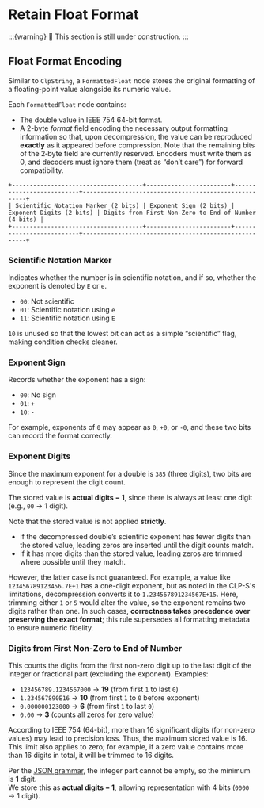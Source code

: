 # Retain Float Format

:::{warning}
🚧 This section is still under construction.
:::

## Float Format Encoding

Similar to `ClpString`, a `FormattedFloat` node stores the original formatting of a floating-point
value alongside its numeric value.  

Each `FormattedFloat` node contains:

- The double value in IEEE 754 64-bit format.
- A 2-byte *format* field encoding the necessary output formatting information so that, upon
  decompression, the value can be reproduced **exactly** as it appeared before compression. Note
  that the remaining bits of the 2‑byte field are currently reserved. Encoders must write them as
  0, and decoders must ignore them (treat as “don’t care”) for forward compatibility.

```text
+-------------------------------------+------------------------+--------------------------+------------------------------------------------------+
| Scientific Notation Marker (2 bits) | Exponent Sign (2 bits) | Exponent Digits (2 bits) | Digits from First Non-Zero to End of Number (4 bits) |
+-------------------------------------+------------------------+--------------------------+------------------------------------------------------+
```

### Scientific Notation Marker

Indicates whether the number is in scientific notation, and if so, whether the exponent is denoted
by `E` or `e`.

- `00`: Not scientific
- `01`: Scientific notation using `e`
- `11`: Scientific notation using `E`

`10` is unused so that the lowest bit can act as a simple “scientific” flag, making condition
checks cleaner.

### Exponent Sign

Records whether the exponent has a sign:

- `00`: No sign
- `01`: `+`
- `10`: `-`

For example, exponents of `0` may appear as `0`, `+0`, or `-0`, and these two bits can record the
format correctly.

### Exponent Digits

Since the maximum exponent for a double is `385` (three digits), two bits are enough to represent
the digit count.

The stored value is **actual digits − 1**, since there is always at least one digit
(e.g., `00` → 1 digit).

Note that the stored value is not applied **strictly**.

- If the decompressed double’s scientific exponent has fewer digits than the stored value, leading
  zeros are inserted until the digit counts match.
- If it has more digits than the stored value, leading zeros are trimmed where possible until they
  match.

However, the latter case is not guaranteed. For example, a value like `123456789123456.7E+1` has a
one-digit exponent, but as noted in the CLP-S's limitations, decompression converts it to
`1.234567891234567E+15`. Here, trimming either `1` or `5` would alter the value, so the exponent
remains two digits rather than one. In such cases, **correctness takes precedence over preserving
the exact format**; this rule supersedes all formatting metadata to ensure numeric fidelity.

### Digits from First Non-Zero to End of Number

This counts the digits from the first non-zero digit up to the last digit of the integer or
fractional part (excluding the exponent). Examples:

- `123456789.1234567000` → **19** (from first `1` to last `0`)
- `1.234567890E16` → **10** (from first `1` to `0` before exponent)
- `0.000000123000` → **6** (from first `1` to last `0`)
- `0.00` → **3** (counts all zeros for zero value)

According to IEEE 754 (64-bit), more than 16 significant digits (for non-zero values) may lead to
precision loss. Thus, the maximum stored value is 16. This limit also applies to zero; for example,
if a zero value contains more than 16 digits in total, it will be trimmed to 16 digits.

Per the [JSON grammar][json_grammar], the integer part cannot be empty, so the minimum is **1** digit.  
We store this as **actual digits − 1**, allowing representation with 4 bits (`0000` → 1 digit).

[json_grammar]: https://www.crockford.com/mckeeman.html

